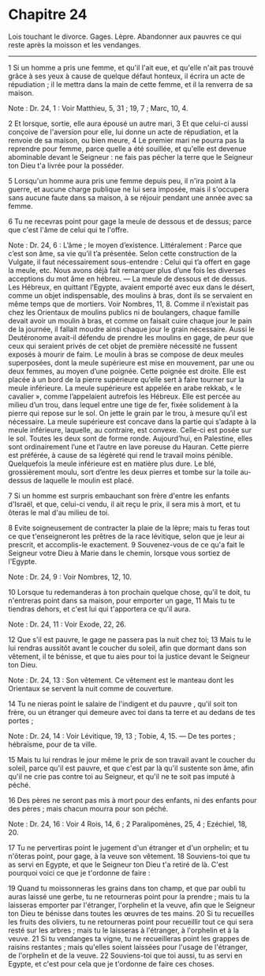 # Chapitre 24

Lois touchant le divorce.
Gages.
Lèpre.
Abandonner aux pauvres ce qui reste après la moisson et les vendanges.

***

1 Si un homme a pris une femme, et qu'il l'ait eue, et qu'elle n'ait pas trouvé grâce à ses yeux à cause de quelque défaut honteux, il écrira un acte de répudiation ; il le mettra dans la main de cette femme, et il la renverra de sa maison.

<span class="bible-note">Note : </span> Dr. 24, 1 : Voir Matthieu, 5, 31 ; 19, 7 ; Marc, 10, 4.

2 Et lorsque, sortie, elle aura épousé un autre mari, 3 Et que celui-ci aussi conçoive de l'aversion pour elle, lui donne un acte de répudiation, et la renvoie de sa maison, ou bien meure, 4 Le premier mari ne pourra pas la reprendre pour femme, parce quelle a été souillée, et qu'elle est devenue abominable devant le Seigneur : ne fais pas pécher la terre que le Seigneur ton Dieu t'a livrée pour la posséder.


5 Lorsqu'un homme aura pris une femme depuis peu, il n'ira point à la guerre, et aucune charge publique ne lui sera imposée, mais il s'occupera sans aucune faute dans sa maison, à se réjouir pendant une année avec sa femme.


6 Tu ne recevras point pour gage la meule de dessous et de dessus; parce que c'est l'âme de celui qui te l'offre.

<span class="bible-note">Note : </span> Dr. 24, 6 : L’âme ; le moyen d’existence. Littéralement : Parce que c’est son âme, sa vie qu’il t’a présentée. Selon cette construction de la Vulgate, il faut nécessairement sous-entendre : Celui qui t’a offert en gage la meule, etc. Nous avons déjà fait remarquer plus d’une fois les diverses acceptions du mot âme en hébreu. ― La meule de dessous et de dessus. Les Hébreux, en quittant l’Egypte, avaient emporté avec eux dans le désert, comme un objet indispensable, des moulins à bras, dont ils se servaient en même temps que de mortiers. Voir Nombres, 11, 8. Comme il n’existait pas chez les Orientaux de moulins publics ni de boulangers, chaque famille devait avoir un moulin à bras, et comme on faisait cuire chaque jour le pain de la journée, il fallait moudre ainsi chaque jour le grain nécessaire. Aussi le Deutéronome avait-il défendu de prendre les moulins en gage, de peur que ceux qui seraient privés de cet objet de première nécessité ne fussent exposés à mourir de faim. Le moulin à bras se compose de
deux meules superposées, dont la meule supérieure est mise en mouvement, par une ou deux femmes, au moyen d’une poignée. Cette poignée est droite. Elle est placée à un bord de la pierre supérieure qu’elle sert à faire tourner sur la meule inférieure. La meule supérieure est appelée en arabe rekkab, « le cavalier », comme l’appelaient autrefois les Hébreux. Elle est percée au milieu d’un trou, dans lequel entre une tige de fer, fixée solidement à la pierre qui repose sur le sol. On jette le grain par le trou, à mesure qu’il est nécessaire. La meule supérieure est concave dans la partie qui s’adapte à la meule inférieure, laquelle, au contraire, est convexe. Celle-ci est posée sur le sol. Toutes les deux sont de forme ronde. Aujourd’hui, en Palestine, elles sont ordinairement l’une et l’autre en lave poreuse du Hauran. Cette pierre est préférée, à cause de sa légèreté qui rend le travail moins pénible. Quelquefois la meule inférieure est en matière plus dure. Le blé, grossièrement moulu, sort d’entre les deux
pierres et tombe sur la toile au-dessus de laquelle le moulin est placé.


7 Si un homme est surpris embauchant son frère d'entre les enfants d'Israël, et que, celui-ci vendu, il ait reçu le prix, il sera mis à mort, et tu ôteras le mal d'au milieu de toi.


8 Evite soigneusement de contracter la plaie de la lèpre; mais tu feras tout ce que t'enseigneront les prêtres de la race lévitique, selon que je leur ai prescrit, et accomplis-le exactement. 9 Souvenez-vous de ce qu'a fait le Seigneur votre Dieu à Marie dans le chemin, lorsque vous sortiez de l'Egypte.

<span class="bible-note">Note : </span> Dr. 24, 9 : Voir Nombres, 12, 10.


10 Lorsque tu redemanderas à ton prochain quelque chose, qu'il te doit, tu n'entreras point dans sa maison, pour emporter un gage, 11 Mais tu te tiendras dehors, et c'est lui qui t'apportera ce qu'il aura.

<span class="bible-note">Note : </span> Dr. 24, 11 : Voir Exode, 22, 26.

12 Que s'il est pauvre, le gage ne passera pas la nuit chez toi; 13 Mais tu le lui rendras aussitôt avant le coucher du soleil, afin que dormant dans son vêtement, il te bénisse, et que tu aies pour toi la justice devant le Seigneur ton Dieu.

<span class="bible-note">Note : </span> Dr. 24, 13 : Son vêtement. Ce vêtement est le manteau dont les Orientaux se servent la nuit comme de couverture.


14 Tu ne nieras point le salaire de l'indigent et du pauvre , qu'il soit ton frère, ou un étranger qui demeure avec toi dans ta terre et au dedans de tes portes ;

<span class="bible-note">Note : </span> Dr. 24, 14 : Voir Lévitique, 19, 13 ; Tobie, 4, 15. ― De tes portes ; hébraïsme, pour de ta ville.

15 Mais tu lui rendras le jour même le prix de son travail avant le coucher du soleil, parce qu'il est pauvre, et que c'est par là qu'il sustente son âme, afin qu'il ne crie pas contre toi au Seigneur, et qu'il ne te soit pas imputé à péché.


16 Des pères ne seront pas mis à mort pour des enfants, ni des enfants pour des pères ; mais chacun mourra pour son péché.

<span class="bible-note">Note : </span> Dr. 24, 16 : Voir 4 Rois, 14, 6 ; 2 Paralipomènes, 25, 4 ; Ezéchiel, 18, 20.


17 Tu ne pervertiras point le jugement d'un étranger et d'un orphelin; et tu n'ôteras point, pour gage, à la veuve son vêtement. 18 Souviens-toi que tu as servi en Egypte, et que le Seigneur ton Dieu t'a retiré de là. C'est pourquoi voici ce que je t'ordonne de faire :


19 Quand tu moissonneras les grains dans ton champ, et que par oubli tu auras laissé une gerbe, tu ne retourneras point pour la prendre ; mais tu la laisseras emporter par l'étranger, l'orphelin et la veuve, afin que le Seigneur ton Dieu te bénisse dans toutes les œuvres de tes mains. 20 Si tu recueilles les fruits des oliviers, tu ne retourneras point pour recueillir tout ce qui sera resté sur les arbres ; mais tu le laisseras à l'étranger, à l'orphelin et à la veuve. 21 Si tu vendanges ta vigne, tu ne recueilleras point les grappes de raisins restantes ; mais qu'elles soient laissées pour l'usage de l'étranger, de l'orphelin et de la veuve. 22 Souviens-toi que toi aussi, tu as servi en Egypte, et c'est pour cela que je t'ordonne de faire ces choses.

